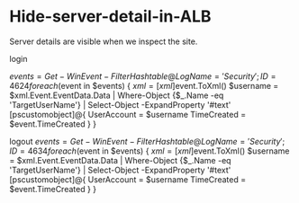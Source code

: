# Hide-server-detail-in-ALB
Server details are visible when we inspect the site.


login

$events = Get-WinEvent -FilterHashtable @{LogName = 'Security'; ID = 4624}
foreach ($event in $events) {
    $xml = [xml]$event.ToXml()
    $username = $xml.Event.EventData.Data | Where-Object {$_.Name -eq 'TargetUserName'} | Select-Object -ExpandProperty '#text'
    [pscustomobject]@{
        UserAccount = $username
        TimeCreated = $event.TimeCreated
    }
}


logout
$events = Get-WinEvent -FilterHashtable @{LogName = 'Security'; ID = 4634}
foreach ($event in $events) {
    $xml = [xml]$event.ToXml()
    $username = $xml.Event.EventData.Data | Where-Object {$_.Name -eq 'TargetUserName'} | Select-Object -ExpandProperty '#text'
    [pscustomobject]@{
        UserAccount = $username
        TimeCreated = $event.TimeCreated
    }
}
